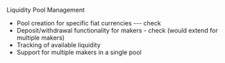 Liquidity Pool Management
- Pool creation for specific fiat currencies  --- check
- Deposit/withdrawal functionality for makers  - check (would extend for multiple makers)
- Tracking of available liquidity
- Support for multiple makers in a single pool

